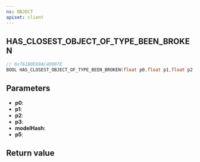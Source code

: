 ```yaml
---
ns: OBJECT
apiset: client
---
```

## HAS_CLOSEST_OBJECT_OF_TYPE_BEEN_BROKEN

```c
// 0x761B0E69AC4D007E
BOOL HAS_CLOSEST_OBJECT_OF_TYPE_BEEN_BROKEN(float p0,float p1,float p2,float p3,Hash modelHash,Any p5);
```


## Parameters
* **p0**:
* **p1**:
* **p2**:
* **p3**:
* **modelHash**:
* **p5**:

## Return value